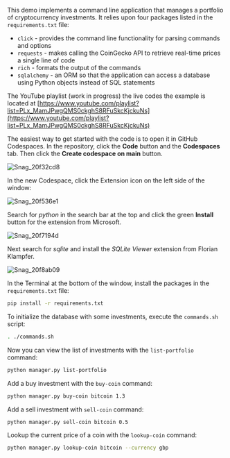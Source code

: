 This demo implements a command line application that manages a portfolio of cryptocurrency investments.
It relies upon four packages listed in the `requirements.txt` file:

 * `click` - provides the command line functionality for parsing commands and options
 * `requests` - makes calling the CoinGecko API to retrieve real-time prices a single line of code
 * `rich` - formats the output of the commands
 * `sqlalchemy` - an ORM so that the application can access a database using Python objects instead of SQL statements

The YouTube playlist (work in progress) the live codes the example is located at [https://www.youtube.com/playlist?list=PLx_MamJPwgQMS0ckghS8RFuSkcKjckuNs](https://www.youtube.com/playlist?list=PLx_MamJPwgQMS0ckghS8RFuSkcKjckuNs)

The easiest way to get started with the code is to open it in GitHub Codespaces.  In the repository, click the **Code** button and the **Codespaces** tab.  Then click the **Create codespace on main** button.

![Snag_20f32cd8](https://github.com/user-attachments/assets/8fb01859-bbbf-4b54-bafa-e48f6b928c7e)

In the new Codespace, click the Extension icon on the left side of the window:

![Snag_20f536e1](https://github.com/user-attachments/assets/aabe3f9d-a43a-4baa-9da5-7d1c61190e71)

Search for *python* in the search bar at the top and click the green **Install** button for the extension from Microsoft.

![Snag_20f7194d](https://github.com/user-attachments/assets/1d012204-9b73-493e-b473-a02a1809c497)

Next search for *sqlite* and install the *SQLite Viewer* extension from Florian Klampfer.

![Snag_20f8ab09](https://github.com/user-attachments/assets/798cd0fa-266d-42cf-a719-8f80a7b7ab25)

In the Terminal at the bottom of the window, install the packages in the `requirements.txt` file:
```bash
pip install -r requirements.txt
```

To initialize the database with some investments, execute the `commands.sh` script:
```bash
. ./commands.sh
```

Now you can view the list of investments with the `list-portfolio` command:
```bash
python manager.py list-portfolio
```

Add a buy investment with the `buy-coin` command:
```bash
python manager.py buy-coin bitcoin 1.3
```

Add a sell investment with `sell-coin` command:
```bash
python manager.py sell-coin bitcoin 0.5
```

Lookup the current price of a coin with the `lookup-coin` command:
```bash
python manager.py lookup-coin bitcoin --currency gbp
```

